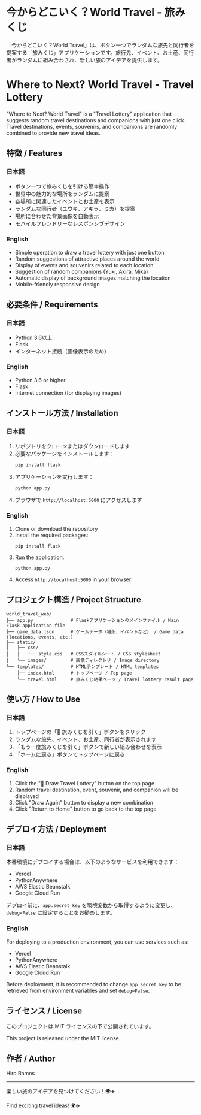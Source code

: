 # 今からどこいく？World Travel - 旅みくじ

「今からどこいく？World Travel」は、ボタン一つでランダムな旅先と同行者を提案する「旅みくじ」アプリケーションです。旅行先、イベント、お土産、同行者がランダムに組み合わされ、新しい旅のアイデアを提供します。

# Where to Next? World Travel - Travel Lottery

"Where to Next? World Travel" is a "Travel Lottery" application that suggests random travel destinations and companions with just one click. Travel destinations, events, souvenirs, and companions are randomly combined to provide new travel ideas.

## 特徴 / Features

### 日本語
- ボタン一つで旅みくじを引ける簡単操作
- 世界中の魅力的な場所をランダムに提案
- 各場所に関連したイベントとお土産を表示
- ランダムな同行者（ユウキ、アキラ、ミカ）を提案
- 場所に合わせた背景画像を自動表示
- モバイルフレンドリーなレスポンシブデザイン

### English
- Simple operation to draw a travel lottery with just one button
- Random suggestions of attractive places around the world
- Display of events and souvenirs related to each location
- Suggestion of random companions (Yuki, Akira, Mika)
- Automatic display of background images matching the location
- Mobile-friendly responsive design

## 必要条件 / Requirements

### 日本語
- Python 3.6以上
- Flask
- インターネット接続（画像表示のため）

### English
- Python 3.6 or higher
- Flask
- Internet connection (for displaying images)

## インストール方法 / Installation

### 日本語
1. リポジトリをクローンまたはダウンロードします
2. 必要なパッケージをインストールします：
   ```
   pip install flask
   ```
3. アプリケーションを実行します：
   ```
   python app.py
   ```
4. ブラウザで `http://localhost:5000` にアクセスします

### English
1. Clone or download the repository
2. Install the required packages:
   ```
   pip install flask
   ```
3. Run the application:
   ```
   python app.py
   ```
4. Access `http://localhost:5000` in your browser

## プロジェクト構造 / Project Structure

```
world_travel_web/
├── app.py              # Flaskアプリケーションのメインファイル / Main Flask application file
├── game_data.json      # ゲームデータ（場所、イベントなど） / Game data (locations, events, etc.)
├── static/
│   ├── css/
│   │   └── style.css   # CSSスタイルシート / CSS stylesheet
│   └── images/         # 画像ディレクトリ / Image directory
└── templates/          # HTMLテンプレート / HTML templates
    ├── index.html      # トップページ / Top page
    └── travel.html     # 旅みくじ結果ページ / Travel lottery result page
```

## 使い方 / How to Use

### 日本語
1. トップページの「🎲 旅みくじを引く」ボタンをクリック
2. ランダムな旅先、イベント、お土産、同行者が表示されます
3. 「もう一度旅みくじを引く」ボタンで新しい組み合わせを表示
4. 「ホームに戻る」ボタンでトップページに戻る

### English
1. Click the "🎲 Draw Travel Lottery" button on the top page
2. Random travel destination, event, souvenir, and companion will be displayed
3. Click "Draw Again" button to display a new combination
4. Click "Return to Home" button to go back to the top page

## デプロイ方法 / Deployment

### 日本語
本番環境にデプロイする場合は、以下のようなサービスを利用できます：

- Vercel
- PythonAnywhere
- AWS Elastic Beanstalk
- Google Cloud Run

デプロイ前に、`app.secret_key` を環境変数から取得するように変更し、`debug=False` に設定することをお勧めします。

### English
For deploying to a production environment, you can use services such as:

- Vercel
- PythonAnywhere
- AWS Elastic Beanstalk
- Google Cloud Run

Before deployment, it is recommended to change `app.secret_key` to be retrieved from environment variables and set `debug=False`.

## ライセンス / License

このプロジェクトは MIT ライセンスの下で公開されています。

This project is released under the MIT license.

## 作者 / Author

Hiro Ramos

---

楽しい旅のアイデアを見つけてください！🌍✈️

Find exciting travel ideas! 🌍✈️
